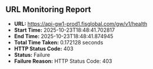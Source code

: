 ## URL Monitoring Report

- **URL:** https://api-gw1-prod1.fisglobal.com/gw/v1/health
- **Start Time:** 2025-10-23T18:48:41.702817
- **End Time:** 2025-10-23T18:48:41.874945
- **Total Time Taken:** 0.172128 seconds
- **HTTP Status Code:** 403
- **Status:** Failure
- **Failure Reason:** HTTP Status Code: 403

